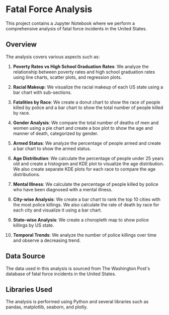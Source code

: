 # Fatal Force Analysis

This project contains a Jupyter Notebook where we perform a comprehensive analysis of fatal force incidents in the United States.

## Overview

The analysis covers various aspects such as:

1. **Poverty Rates vs High School Graduation Rates**: We analyze the relationship between poverty rates and high school graduation rates using line charts, scatter plots, and regression plots.

2. **Racial Makeup**: We visualize the racial makeup of each US state using a bar chart with sub-sections.

3. **Fatalities by Race**: We create a donut chart to show the race of people killed by police and a bar chart to show the total number of people killed by race.

4. **Gender Analysis**: We compare the total number of deaths of men and women using a pie chart and create a box plot to show the age and manner of death, categorized by gender.

5. **Armed Status**: We analyze the percentage of people armed and create a bar chart to show the armed status.

6. **Age Distribution**: We calculate the percentage of people under 25 years old and create a histogram and KDE plot to visualize the age distribution. We also create separate KDE plots for each race to compare the age distributions.

7. **Mental Illness**: We calculate the percentage of people killed by police who have been diagnosed with a mental illness.

8. **City-wise Analysis**: We create a bar chart to rank the top 10 cities with the most police killings. We also calculate the rate of death by race for each city and visualize it using a bar chart.

9. **State-wise Analysis**: We create a choropleth map to show police killings by US state.

10. **Temporal Trends**: We analyze the number of police killings over time and observe a decreasing trend.

## Data Source

The data used in this analysis is sourced from The Washington Post's database of fatal force incidents in the United States.

## Libraries Used

The analysis is performed using Python and several libraries such as pandas, matplotlib, seaborn, and plotly.